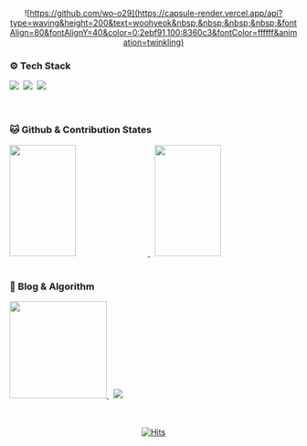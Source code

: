 <div align="center">
  
  ![https://github.com/wo-o29](https://capsule-render.vercel.app/api?type=waving&height=200&text=woohyeok&nbsp;&nbsp;&nbsp;&nbsp;&fontAlign=80&fontAlignY=40&color=0:2ebf91,100:8360c3&fontColor=ffffff&animation=twinkling)    
</div>

<h3 >⚙️ Tech Stack</h3>
<div>
  <img src="https://img.shields.io/badge/react-20232a.svg?style=for-the-badge&logo=react&logoColor=61DAFB" />&nbsp
  <img src="https://img.shields.io/badge/typescript-%23007ACC.svg?style=for-the-badge&amp;logo=typescript&amp;logoColor=white"/>&nbsp
  <img src="https://img.shields.io/badge/Next.js-black?style=for-the-badge&amp;logo=next.js&amp;logoColor=white"/>&nbsp
</div>
<br>
<br>

<h3>🐱 Github & Contribution States</h3>
<div>
<a href="https://github.com/wo-o29">
  <img width="48%" height="195px" src="https://github-readme-stats.vercel.app/api?username=wo-o29&show_icons=true&theme=tokyonight#gh-dark-mode-only"/>
</a>&nbsp;
<a href="https://github.com/wo-o29">
  <img width="48%" height="195px" src="https://streak-stats.demolab.com?user=wo-o29&theme=buefy-dark&locale=ko"/>
</a>
</div>

<br/>

<h3>📝 Blog & Algorithm</h3>
<div>
<a href="https://velog.io/@woogur29">
  <img height="170px" src="https://velog-readme-stats.vercel.app/api/list?name=woogur29"/>
</a>&nbsp;
<a href="https://solved.ac/profile/woogur29">
  <img src="http://mazassumnida.wtf/api/v2/generate_badge?boj=woogur29"/>
</a>
</div>

<br>
<br>

<div align="center">
  
[![Hits](https://hits.seeyoufarm.com/api/count/incr/badge.svg?url=https%3A%2F%2Fgithub.com%2F%2508woogur29%2Fhit-counter&count_bg=%23375BFF&title_bg=%23000000&icon=ghostery.svg&icon_color=%23FFFFFF&title=+-&edge_flat=false)](https://hits.seeyoufarm.com)
</div>
